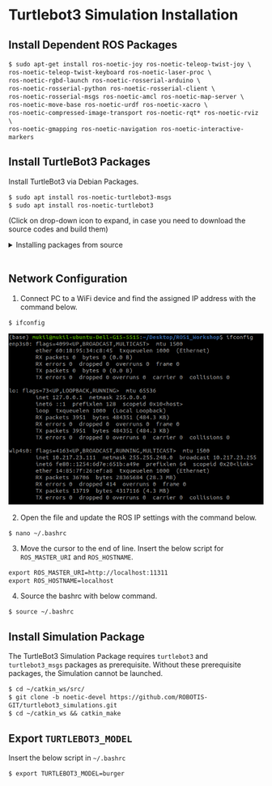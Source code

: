 # Turtlebot3 Simulation Installation 

## Install Dependent ROS Packages

``` 
$ sudo apt-get install ros-noetic-joy ros-noetic-teleop-twist-joy \
ros-noetic-teleop-twist-keyboard ros-noetic-laser-proc \
ros-noetic-rgbd-launch ros-noetic-rosserial-arduino \
ros-noetic-rosserial-python ros-noetic-rosserial-client \
ros-noetic-rosserial-msgs ros-noetic-amcl ros-noetic-map-server \
ros-noetic-move-base ros-noetic-urdf ros-noetic-xacro \
ros-noetic-compressed-image-transport ros-noetic-rqt* ros-noetic-rviz \
ros-noetic-gmapping ros-noetic-navigation ros-noetic-interactive-markers
```
    

## Install TurtleBot3 Packages

Install TurtleBot3 via Debian Packages.

```
$ sudo apt install ros-noetic-turtlebot3-msgs
$ sudo apt install ros-noetic-turtlebot3
```  

(Click on drop-down icon to expand, in case you need to download the source codes and build them)

<details>
<summary>Installing packages from source</summary>
Make sure to remove the identical packages to avoid redundancy.

```
    $ sudo apt remove ros-noetic-dynamixel-sdk
    $ sudo apt remove ros-noetic-turtlebot3-msgs
    $ sudo apt remove ros-noetic-turtlebot3
    $ mkdir -p ~/catkin_ws/src
    $ cd ~/catkin_ws/src/
    $ git clone -b noetic-devel https://github.com/ROBOTIS-GIT/DynamixelSDK.git
    $ git clone -b noetic-devel https://github.com/ROBOTIS-GIT/turtlebot3_msgs.git
    $ git clone -b noetic-devel https://github.com/ROBOTIS-GIT/turtlebot3.git
    $ cd ~/catkin_ws && catkin_make
    $ echo "source ~/catkin_ws/devel/setup.bash" >> ~/.bashrc
```
</details>

</br>

## Network Configuration

1.  Connect PC to a WiFi device and find the assigned IP address with the command below.
    
```
$ ifconfig
``` 
![](./assets/turtlebot3_installation_figs/ifconfig_screen.png)

    
2.  Open the file and update the ROS IP settings with the command below.
```
$ nano ~/.bashrc
```      
    
3.  Move the cursor to the end of line. Insert the below script for `ROS_MASTER_URI` and `ROS_HOSTNAME`.

```
export ROS_MASTER_URI=http://localhost:11311
export ROS_HOSTNAME=localhost
```
    
4.  Source the bashrc with below command.
    
```
$ source ~/.bashrc
```

## Install Simulation Package
The TurtleBot3 Simulation Package requires `turtlebot3` and `turtlebot3_msgs` packages as prerequisite. Without these prerequisite packages, the Simulation cannot be launched.

```
$ cd ~/catkin_ws/src/
$ git clone -b noetic-devel https://github.com/ROBOTIS-GIT/turtlebot3_simulations.git
$ cd ~/catkin_ws && catkin_make
```

## Export `TURTLEBOT3_MODEL`

Insert the below script in  `~/.bashrc`

```
$ export TURTLEBOT3_MODEL=burger
```